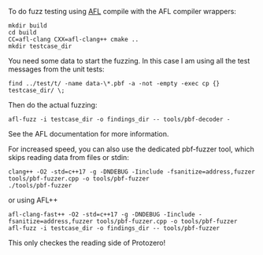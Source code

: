 
To do fuzz testing using [AFL](https://lcamtuf.coredump.cx/afl/) compile with
the AFL compiler wrappers:

    mkdir build
    cd build
    CC=afl-clang CXX=afl-clang++ cmake ..
    mkdir testcase_dir

You need some data to start the fuzzing. In this case I am using all the test
messages from the unit tests:

    find ../test/t/ -name data-\*.pbf -a -not -empty -exec cp {} testcase_dir/ \;

Then do the actual fuzzing:

    afl-fuzz -i testcase_dir -o findings_dir -- tools/pbf-decoder -

See the AFL documentation for more information.

For increased speed, you can also use the dedicated pbf-fuzzer tool, which skips reading
data from files or stdin:

    clang++ -O2 -std=c++17 -g -DNDEBUG -Iinclude -fsanitize=address,fuzzer tools/pbf-fuzzer.cpp -o tools/pbf-fuzzer
    ./tools/pbf-fuzzer

or using AFL++

    afl-clang-fast++ -O2 -std=c++17 -g -DNDEBUG -Iinclude -fsanitize=address,fuzzer tools/pbf-fuzzer.cpp -o tools/pbf-fuzzer
    afl-fuzz -i testcase_dir -o findings_dir -- tools/pbf-fuzzer

This only checkes the reading side of Protozero!


